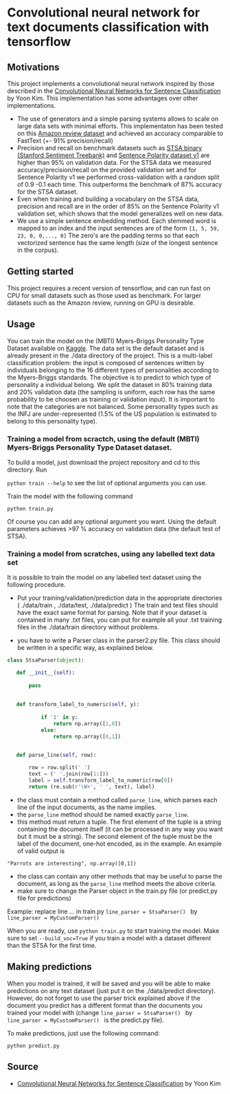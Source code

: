 # Convolutional neural network for text documents classification with tensorflow
## Motivations
This project implements a convolutional neural network inspired by those described in the [Convolutional Neural Networks for Sentence Classification](https://arxiv.org/abs/1408.5882) by Yoon Kim. This implementation has some advantages over other implementations. 
* The use of generators and a simple parsing systems allows to scale on large data sets with minimal efforts. This implementaton has been tested on this [Amazon review dataset](https://www.kaggle.com/bittlingmayer/amazonreviews) and achieved an accuracy comparable to FastText (+- 91% precision/recall)
* Precision and recall on benchmark datasets such as [STSA binary (Stanford Sentiment Treebank)](https://github.com/taolei87/text_convnet/tree/master/data) and [Sentence Polarity dataset v1](http://www.cs.cornell.edu/people/pabo/movie-review-data/) are higher than 95% on validation data. For the STSA data we measured accuracy/precision/recall on the provided validation set and for Sentence Polarity v1 we performed cross-validation with a random split of 0.9 -0.1 each time. This outperforms the benchmark of 87% accuracy for the STSA dataset.
* Even when training and building a vocabulary on the STSA data, precision and recall are in the order of 85% on the Sentence Polarity v1 validation set, which shows that the model generalizes well on new data.
* We use a simple sentence embedding method. Each stemmed word is mapped to an index and the input sentences are of the form `[1, 5, 59, 23, 0, 0,..., 0]` The zero's are the padding terms so that each vectorized sentence has the same length (size of the longest sentence in the corpus).

## Getting started

This project requires a recent version of tensorflow, and can run fast on CPU for small datasets such as those used as benchmark. For larger datasets such as the Amazon review, running on GPU is desirable.

## Usage

You can train the model on the (MBTI) Myers-Briggs Personality Type Dataset available on [Kaggle](https://www.kaggle.com/datasnaek/mbti-type). The data set is the default dataset and is already present in the ./data directory of the project. This is a multi-label classification problem: the input is composed of sentences written by individuals belonging to the 16 different types of personalities according to the Myers-Briggs standards. The objective is to predict to which type of personality a individual belong. We split the dataset in 80% training data and 20% validation data (the sampling is uniform, each row has the same probability to be choosen as training or validation input). It is important to note that the categories are not balanced. Some personality types such as the INFJ are under-represented (1.5% of the US population is estimated to belong to this personality type).

### Training a model from scractch, using the default  (MBTI) Myers-Briggs Personality Type Dataset dataset.

To build a model, just download the project repository and cd to this directory. Run

`python train --help` to see the list of optional arguments you can use. 
                        
  
Train the model with the following command

`python train.py`

Of course you can add any optional argument you want.
Using the default parameters achieves >97 % accuracy on validation data (the default test of STSA). 

### Training a model from scratches, using any labelled text data set

It is possible to train the model on any labelled text dataset using the following procedure. 
* Put your training/validation/prediction data in the appropriate directories ( ./data/train , ./data/test, ./data/predict )
The train and test files should have the exact same format for parsing. Note that if your dataset is contained in many .txt files, you can put for example all your .txt training files in the ./data/train directory without problems.

* you have to write a Parser class in the parser2.py file. This class should be written in a specific way, as explained below.
 ```python
class StsaParser(object):  
 
    def __init__(self):
        
        pass   
        
        
    def transform_label_to_numeric(self, y):
            
            if '1' in y:
                return np.array([1,0])
            else:
                return np.array([0,1])   


    def parse_line(self, row):
        
        row = row.split(' ')
        text = (' '.join(row[1:]))
        label = self.transform_label_to_numeric(row[0])
        return (re.sub(r'\W+', ' ', text), label)   
```
 

* the class must contain a method called `parse_line`, which parses each line of the input documents, as the name implies.
* the `parse_line` method should be named exactly `parse_line`.
* this method must return a tuple. The first element of the tuple is a string containing the document itself (it can be processed in any way you want but it must be a string). The second element of the tuple must be the label of the document, one-hot encoded, as in the example. An example of valid output is 

`"Parrots are interesting", np.array([0,1]) `
* the class can contain any other methods that may be useful to parse the document, as long as the `parse_line` method meets the above criteria.
* make sure to change the Parser object in the train.py file (or predict.py file for predictions)

Example: replace line ... in train.py  `line_parser = StsaParser() ` by  `line_parser = MyCustomParser() ` 

When you are ready, use `python train.py` to start training the model. Make sure to set `--build_voc=True` if you train a model with a dataset different than the STSA for the first time.

## Making predictions

When you model is trained, it will be saved and you will be able to make predictions on any text dataset (just put it on the ./data/predict directory). However, do not forget to use the parser trick explained above if the document you predict has a different format than the documents you trained your model with (change `line_parser = StsaParser() `  by  `line_parser = MyCustomParser() ` is the predict.py file).

To make predictions, just use the following command:

`python predict.py`


## Source

* [Convolutional Neural Networks for Sentence Classification](https://arxiv.org/abs/1408.5882) by Yoon Kim
